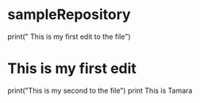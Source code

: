 # sampleRepository
print(" This is my first edit to the file")
# This is my first edit
print("This is my second to the file")
print This is Tamara
